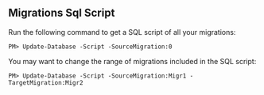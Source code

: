 ﻿## Migrations Sql Script

Run the following command to get a SQL script of all your migrations:
```
PM> Update-Database ­‐Script ­‐SourceMigration:0
```
You may want to change the range of migrations included in the SQL script:
```
PM> Update-­Database -Script -SourceMigration:Migr1 -TargetMigration:Migr2
```